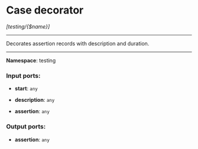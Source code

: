 # Case decorator

_[testing/{$name}]_

---

Decorates assertion records with description and duration.

---

__Namespace__: testing

### Input ports:

* __start__: ` any `


* __description__: ` any `


* __assertion__: ` any `

### Output ports:

* __assertion__: ` any `

